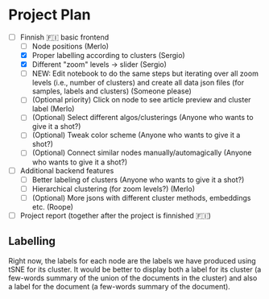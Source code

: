 # Project Plan

- [ ] Finnish 🇫🇮 basic frontend
  - [ ] Node positions (Merlo)
  - [x] Proper labelling according to clusters (Sergio)
  - [x] Different "zoom" levels -> slider (Sergio)
  - [ ] NEW: Edit notebook to do the same steps but iterating over all zoom levels (i.e., number of clusters) and create all data json files (for samples, labels and clusters) (Someone please)
  - [ ] (Optional priority) Click on node to see article preview and cluster label (Merlo)
  - [ ] (Optional) Select different algos/clusterings (Anyone who wants to give it a shot?)
  - [ ] (Optional) Tweak color scheme (Anyone who wants to give it a shot?)
  - [ ] (Optional) Connect similar nodes manually/automagically (Anyone who wants to give it a shot?)

- [ ] Additional backend features
  - [ ] Better labeling of clusters (Anyone who wants to give it a shot?)
  - [ ] Hierarchical clustering (for zoom levels?) (Merlo)
  - [ ] (Optional) More jsons with different cluster methods, embeddings etc. (Roope)

- [ ] Project report (together after the project is finnished 🇫🇮)

## Labelling

Right now, the labels for each node are the labels we have produced using tSNE for its cluster. It would be better to display both a label for its cluster (a few-words summary of the union of the documents in the cluster) and also a label for the document (a few-words summary of the document).
